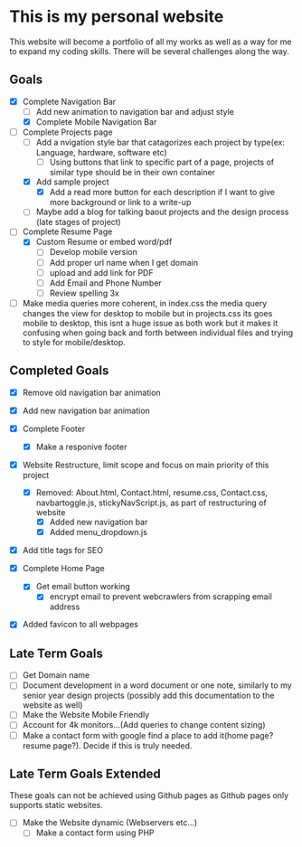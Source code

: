 # **This is my personal website**
This website will become a portfolio of all my works as well as a way for me to expand my coding skills. There will be several challenges along the way. 

## **Goals**
- [X] Complete Navigation Bar
	- [ ] Add new animation to navigation bar and adjust style
	- [X] Complete Mobile Navigation Bar
- [ ] Complete Projects page
	- [ ] Add a nvigation style bar that catagorizes each project by type(ex: Language, hardware, software etc)
		- [ ] Using buttons that link to specific part of a page, projects of similar type should be in their own container
	- [X] Add sample project
		- [X] Add a read more button for each description if I want to give more background or link to a write-up
	- [ ] Maybe add a blog for talking baout projects and the design process (late stages of project)
- [ ] Complete Resume Page
	- [X] Custom Resume or embed word/pdf
		- [ ] Develop mobile version
		- [ ] Add proper url name when I get domain
		- [ ] upload and add link for PDF
		- [ ] Add Email and Phone Number
		- [ ] Review spelling 3x
- [ ] Make media queries more coherent, in index.css the media query changes the view for desktop to mobile but in projects.css its goes mobile to desktop, this isnt a huge issue as both work but it makes it confusing when going back and forth between individual files and trying to style for mobile/desktop.

## **Completed Goals**
- [x] Remove old navigation bar animation
- [x] Add new navigation bar animation
- [X] Complete Footer
	- [x] Make a responive footer
- [X] Website Restructure, limit scope and focus on main priority of this project
	- [X] Removed: About.html, Contact.html, resume.css, Contact.css, navbartoggle.js, stickyNavScript.js, as part of restructuring of website
		- [X] Added new navigation bar
		- [X] Added menu_dropdown.js
- [X] Add title tags for SEO
- [X] Complete Home Page
	- [X] Get email button working 
		- [X] encrypt email to prevent webcrawlers from scrapping email address
- [X] Added favicon to all webpages


## **Late Term Goals**
- [ ] Get Domain name
- [ ] Document development in a word document or one note, similarly to my senior year design projects (possibly add this documentation to the website as well)
- [ ] Make the Website Mobile Friendly
- [ ] Account for 4k monitors...(Add queries to change content sizing)
- [ ] Make a contact form with google find a place to add it(home page? resume page?). Decide if this is truly needed.

## **Late Term Goals Extended** 
These goals can not be achieved using Github pages as Github pages only supports static websites.
- [ ] Make the Website dynamic (Webservers etc...)
	- [ ] Make a contact form using PHP
